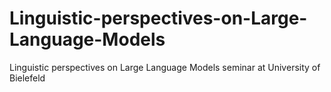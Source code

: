 # Linguistic-perspectives-on-Large-Language-Models
Linguistic perspectives on Large Language Models seminar at University of Bielefeld
